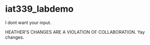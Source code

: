 # iat339_labdemo

I dont want your input.

HEATHER'S CHANGES ARE A VIOLATION OF COLLABORATION.
Yay changes.